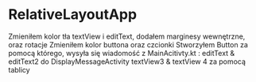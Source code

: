 # RelativeLayoutApp

Zmieniłem kolor tła textView i editText, dodałem marginesy wewnętrzne, oraz rotacje 
Zmieniłem kolor buttona oraz czcionki
Stworzyłem Button za pomocą którego, wysyła się wiadomość z MainAcitivty.kt : editText & editText2 do DisplayMessageActivity textView3 & textView 4 za pomocą tablicy 
